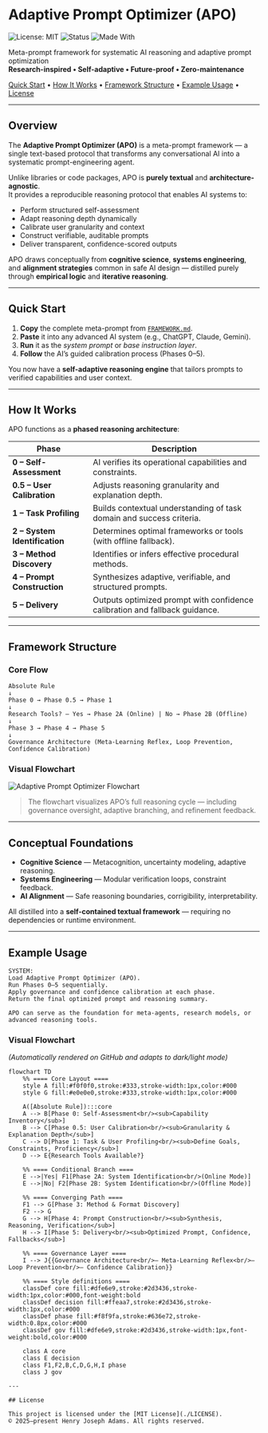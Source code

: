 # Adaptive Prompt Optimizer (APO)

![License: MIT](https://img.shields.io/badge/license-MIT-blue.svg)
![Status](https://img.shields.io/badge/status-Stable-success.svg)
![Made With](https://img.shields.io/badge/made_with-Empirical_Logic-black.svg)

Meta-prompt framework for systematic AI reasoning and adaptive prompt optimization  
**Research-inspired • Self-adaptive • Future-proof • Zero-maintenance**

[Quick Start](#quick-start) • [How It Works](#how-it-works) • [Framework Structure](#framework-structure) • [Example Usage](#example-usage) • [License](#license)

---

## Overview

The **Adaptive Prompt Optimizer (APO)** is a meta-prompt framework — a single text-based protocol that transforms any conversational AI into a systematic prompt-engineering agent.

Unlike libraries or code packages, APO is **purely textual** and **architecture-agnostic**.  
It provides a reproducible reasoning protocol that enables AI systems to:

- Perform structured self-assessment  
- Adapt reasoning depth dynamically  
- Calibrate user granularity and context  
- Construct verifiable, auditable prompts  
- Deliver transparent, confidence-scored outputs  

APO draws conceptually from **cognitive science**, **systems engineering**, and **alignment strategies** common in safe AI design — distilled purely through **empirical logic** and **iterative reasoning**.

---

## Quick Start

1. **Copy** the complete meta-prompt from [`FRAMEWORK.md`](./FRAMEWORK.md).  
2. **Paste** it into any advanced AI system (e.g., ChatGPT, Claude, Gemini).  
3. **Run** it as the *system prompt* or *base instruction layer*.  
4. **Follow** the AI’s guided calibration process (Phases 0–5).

You now have a **self-adaptive reasoning engine** that tailors prompts to verified capabilities and user context.

---

## How It Works

APO functions as a **phased reasoning architecture**:

| Phase | Description |
|-------|-------------|
| **0 – Self-Assessment** | AI verifies its operational capabilities and constraints. |
| **0.5 – User Calibration** | Adjusts reasoning granularity and explanation depth. |
| **1 – Task Profiling** | Builds contextual understanding of task domain and success criteria. |
| **2 – System Identification** | Determines optimal frameworks or tools (with offline fallback). |
| **3 – Method Discovery** | Identifies or infers effective procedural methods. |
| **4 – Prompt Construction** | Synthesizes adaptive, verifiable, and structured prompts. |
| **5 – Delivery** | Outputs optimized prompt with confidence calibration and fallback guidance. |

---

## Framework Structure

### Core Flow
```
Absolute Rule  
↓  
Phase 0 → Phase 0.5 → Phase 1  
↓  
Research Tools? — Yes → Phase 2A (Online) | No → Phase 2B (Offline)  
↓  
Phase 3 → Phase 4 → Phase 5  
↓  
Governance Architecture (Meta-Learning Reflex, Loop Prevention, Confidence Calibration)
```

### Visual Flowchart

![Adaptive Prompt Optimizer Flowchart](./assets/APO_Flowchart.png)

> The flowchart visualizes APO’s full reasoning cycle — including governance oversight, adaptive branching, and refinement feedback.

---

## Conceptual Foundations

- **Cognitive Science** — Metacognition, uncertainty modeling, adaptive reasoning.  
- **Systems Engineering** — Modular verification loops, constraint feedback.  
- **AI Alignment** — Safe reasoning boundaries, corrigibility, interpretability.  

All distilled into a **self-contained textual framework** — requiring no dependencies or runtime environment.

---

## Example Usage

```text
SYSTEM:
Load Adaptive Prompt Optimizer (APO).
Run Phases 0–5 sequentially.
Apply governance and confidence calibration at each phase.
Return the final optimized prompt and reasoning summary.

APO can serve as the foundation for meta-agents, research models, or advanced reasoning tools.
```
### Visual Flowchart

*(Automatically rendered on GitHub and adapts to dark/light mode)*

```mermaid
flowchart TD
    %% ==== Core Layout ====
    style A fill:#f0f0f0,stroke:#333,stroke-width:1px,color:#000
    style G fill:#e0e0e0,stroke:#333,stroke-width:1px,color:#000

    A([Absolute Rule]):::core
    A --> B[Phase 0: Self-Assessment<br/><sub>Capability Inventory</sub>]
    B --> C[Phase 0.5: User Calibration<br/><sub>Granularity & Explanation Depth</sub>]
    C --> D[Phase 1: Task & User Profiling<br/><sub>Define Goals, Constraints, Proficiency</sub>]
    D --> E{Research Tools Available?}

    %% ==== Conditional Branch ====
    E -->|Yes| F1[Phase 2A: System Identification<br/>(Online Mode)]
    E -->|No| F2[Phase 2B: System Identification<br/>(Offline Mode)]

    %% ==== Converging Path ====
    F1 --> G[Phase 3: Method & Format Discovery]
    F2 --> G
    G --> H[Phase 4: Prompt Construction<br/><sub>Synthesis, Reasoning, Verification</sub>]
    H --> I[Phase 5: Delivery<br/><sub>Optimized Prompt, Confidence, Fallbacks</sub>]

    %% ==== Governance Layer ====
    I --> J{{Governance Architecture<br/>— Meta-Learning Reflex<br/>— Loop Prevention<br/>— Confidence Calibration}}

    %% ==== Style definitions ====
    classDef core fill:#dfe6e9,stroke:#2d3436,stroke-width:1px,color:#000,font-weight:bold
    classDef decision fill:#ffeaa7,stroke:#2d3436,stroke-width:1px,color:#000
    classDef phase fill:#f8f9fa,stroke:#636e72,stroke-width:0.8px,color:#000
    classDef gov fill:#dfe6e9,stroke:#2d3436,stroke-width:1px,font-weight:bold,color:#000

    class A core
    class E decision
    class F1,F2,B,C,D,G,H,I phase
    class J gov

---

## License

This project is licensed under the [MIT License](./LICENSE).  
© 2025–present Henry Joseph Adams. All rights reserved.
